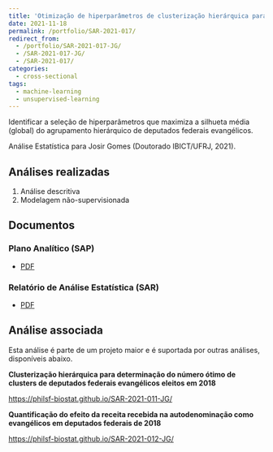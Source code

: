 ```yaml
---
title: 'Otimização de hiperparâmetros de clusterização hierárquica para identificação de deputados evangélicos de corporações pentecostais eleitos em 2018'
date: 2021-11-18
permalink: /portfolio/SAR-2021-017/
redirect_from:
  - /portfolio/SAR-2021-017-JG/
  - /SAR-2021-017-JG/
  - /SAR-2021-017/
categories:
  - cross-sectional
tags:
  - machine-learning
  - unsupervised-learning
---
```


Identificar a seleção de hiperparâmetros que maximiza a silhueta média (global) do agrupamento hierárquico de deputados federais evangélicos.

Análise Estatística para Josir Gomes (Doutorado IBICT/UFRJ, 2021).

## Análises realizadas

1. Análise descritiva
1. Modelagem não-supervisionada

## Documentos

### Plano Analítico (SAP)

- [PDF][sap]

### Relatório de Análise Estatística (SAR)

- [PDF][sar]

## Análise associada

Esta análise é parte de um projeto maior e é suportada por outras análises, disponíveis abaixo.

**Clusterização hierárquica para determinação do número ótimo de clusters de deputados federais evangélicos eleitos em 2018**

<https://philsf-biostat.github.io/SAR-2021-011-JG/>

**Quantificação do efeito da receita recebida na autodenominação como evangélicos em deputados federais de 2018**

<https://philsf-biostat.github.io/SAR-2021-012-JG/>

<!-- --- -->

[sap]: /files/SAP-2021-017-JG-v01.pdf

[sar]: /files/SAR-2021-017-JG-v01.pdf
